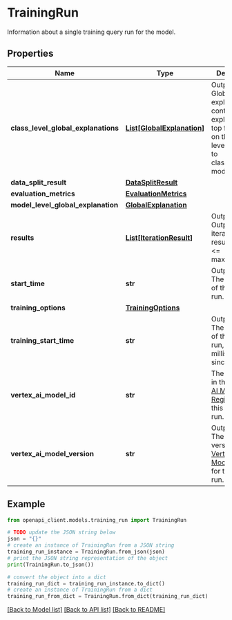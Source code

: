 # TrainingRun

Information about a single training query run for the model.

## Properties

Name | Type | Description | Notes
------------ | ------------- | ------------- | -------------
**class_level_global_explanations** | [**List[GlobalExplanation]**](GlobalExplanation.md) | Output only. Global explanation contains the explanation of top features on the class level. Applies to classification models only. | [optional] [readonly] 
**data_split_result** | [**DataSplitResult**](DataSplitResult.md) |  | [optional] 
**evaluation_metrics** | [**EvaluationMetrics**](EvaluationMetrics.md) |  | [optional] 
**model_level_global_explanation** | [**GlobalExplanation**](GlobalExplanation.md) |  | [optional] 
**results** | [**List[IterationResult]**](IterationResult.md) | Output only. Output of each iteration run, results.size() &lt;&#x3D; max_iterations. | [optional] [readonly] 
**start_time** | **str** | Output only. The start time of this training run. | [optional] [readonly] 
**training_options** | [**TrainingOptions**](TrainingOptions.md) |  | [optional] 
**training_start_time** | **str** | Output only. The start time of this training run, in milliseconds since epoch. | [optional] [readonly] 
**vertex_ai_model_id** | **str** | The model id in the [Vertex AI Model Registry](https://cloud.google.com/vertex-ai/docs/model-registry/introduction) for this training run. | [optional] 
**vertex_ai_model_version** | **str** | Output only. The model version in the [Vertex AI Model Registry](https://cloud.google.com/vertex-ai/docs/model-registry/introduction) for this training run. | [optional] [readonly] 

## Example

```python
from openapi_client.models.training_run import TrainingRun

# TODO update the JSON string below
json = "{}"
# create an instance of TrainingRun from a JSON string
training_run_instance = TrainingRun.from_json(json)
# print the JSON string representation of the object
print(TrainingRun.to_json())

# convert the object into a dict
training_run_dict = training_run_instance.to_dict()
# create an instance of TrainingRun from a dict
training_run_from_dict = TrainingRun.from_dict(training_run_dict)
```
[[Back to Model list]](../README.md#documentation-for-models) [[Back to API list]](../README.md#documentation-for-api-endpoints) [[Back to README]](../README.md)


